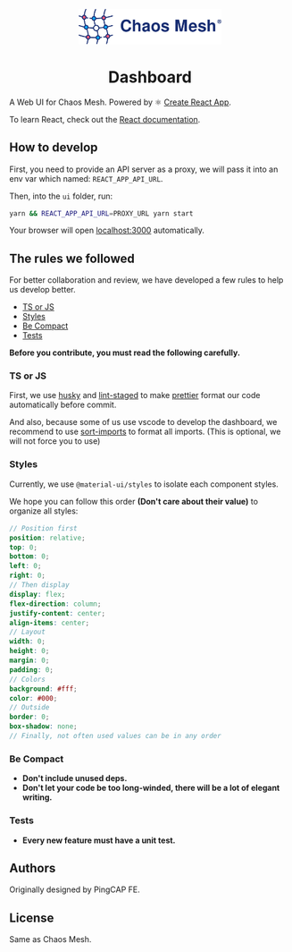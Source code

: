 <!-- markdownlint-disable-file MD033 -->
<!-- markdownlint-disable-file MD041 -->

<p align="center">
  <img src="../static/logo.svg" width="256" alt="Chaos Mesh Logo" />
</p>
<h1 align="center">Dashboard</h1>

A Web UI for Chaos Mesh. Powered by ⚛️ [Create React App](https://github.com/facebook/create-react-app).

To learn React, check out the [React documentation](https://reactjs.org/).

## How to develop

First, you need to provide an API server as a proxy, we will pass it into an env var which named: `REACT_APP_API_URL`.

Then, into the `ui` folder, run:

```sh
yarn && REACT_APP_API_URL=PROXY_URL yarn start
```

Your browser will open <localhost:3000> automatically.

## The rules we followed

For better collaboration and review, we have developed a few rules to help us develop better.

- [TS or JS](#ts-or-js)
- [Styles](#styles)
- [Be Compact](#be-compact)
- [Tests](#tests)

**Before you contribute, you must read the following carefully.**

### TS or JS

First, we use [husky](https://github.com/typicode/husky) and [lint-staged](https://github.com/okonet/lint-staged) to make [prettier](https://prettier.io/) format our code automatically before commit.

And also, because some of us use vscode to develop the dashboard, we recommend to use [sort-imports](https://marketplace.visualstudio.com/items?itemName=amatiasq.sort-imports) to format all imports. (This is optional, we will not force you to use)

### Styles

Currently, we use `@material-ui/styles` to isolate each component styles.

We hope you can follow this order **(Don't care about their value)** to organize all styles:

```scss
// Position first
position: relative;
top: 0;
bottom: 0;
left: 0;
right: 0;
// Then display
display: flex;
flex-direction: column;
justify-content: center;
align-items: center;
// Layout
width: 0;
height: 0;
margin: 0;
padding: 0;
// Colors
background: #fff;
color: #000;
// Outside
border: 0;
box-shadow: none;
// Finally, not often used values can be in any order
```

### Be Compact

- **Don't include unused deps.**
- **Don't let your code be too long-winded, there will be a lot of elegant writing.**

### Tests

- **Every new feature must have a unit test.**

## Authors

Originally designed by PingCAP FE.

## License

Same as Chaos Mesh.
